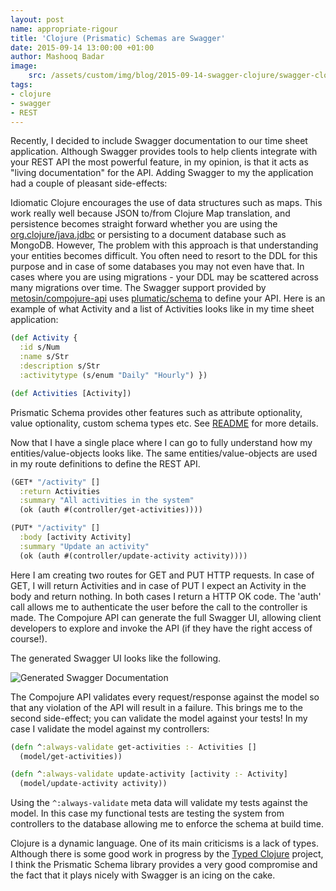 ```yaml
---
layout: post
name: appropriate-rigour 
title: 'Clojure (Prismatic) Schemas are Swagger'
date: 2015-09-14 13:00:00 +01:00
author: Mashooq Badar
image:
    src: /assets/custom/img/blog/2015-09-14-swagger-clojure/swagger-clojure.jpg
tags:
- clojure
- swagger
- REST
---
```


Recently, I decided to include Swagger documentation to our time sheet application. Although Swagger provides tools to help clients integrate with your REST API the most powerful feature, in my opinion, is that it acts as "living documentation" for the API. Adding Swagger to my the application had a couple of pleasant side-effects:

Idiomatic Clojure encourages the use of data structures such as maps. This work really well because JSON to/from Clojure Map translation, and persistence becomes straight forward whether you are using the [org.clojure/java.jdbc](https://github.com/clojure/java.jdbc) or persisting to a document database such as MongoDB. However, The problem with this approach is that understanding your entities becomes difficult. You often need to resort to the DDL for this purpose and in case of some databases you may not even have that. In cases where you are using migrations - your DDL may be scattered across many migrations over time. The Swagger support provided by [metosin/compojure-api](https://github.com/metosin/compojure-api) uses [plumatic/schema](https://github.com/plumatic/schema) to define your API. Here is an example of what Activity and a list of Activities looks like in my time sheet application:

```clojure 
(def Activity {
  :id s/Num
  :name s/Str
  :description s/Str
  :activitytype (s/enum "Daily" "Hourly") })

(def Activities [Activity])
```
Prismatic Schema provides other features such as attribute optionality, value optionality, custom schema types etc. See [README](https://github.com/plumatic/schema) for more details. 

Now that I have a single place where I can go to fully understand how my entities/value-objects looks like. The same entities/value-objects are used in my route definitions to define the REST API.

```clojure
(GET* "/activity" []
  :return Activities
  :summary "All activities in the system"
  (ok (auth #(controller/get-activities))))

(PUT* "/activity" []
  :body [activity Activity]
  :summary "Update an activity"
  (ok (auth #(controller/update-activity activity))))
``` 

Here I am creating two routes for GET and PUT HTTP requests. In case of GET, I will return Activities and in case of PUT I expect an Activity in the body and return nothing. In both cases I return a HTTP OK code. The 'auth' call allows me to authenticate the user before the call to the controller is made. The Compojure API can generate the full Swagger UI, allowing client developers to explore and invoke the API (if they have the right access of course!).  

The generated Swagger UI looks like the following. 

![Generated Swagger Documentation]({{site.baseurl}}/assets/custom/img/blog/2015-09-14-swagger-clojure/swagger-doc.png)

The Compojure API validates every request/response against the model so that any violation of the API will result in a failure. This brings me to the second side-effect; you can validate the model against your tests! In my case I validate the model against my controllers:

```clojure
(defn ^:always-validate get-activities :- Activities []
  (model/get-activities))

(defn ^:always-validate update-activity [activity :- Activity]
  (model/update-activity activity))
```

Using the ```^:always-validate``` meta data will validate my tests against the model. In this case my functional tests are testing the system from controllers to the database allowing me to enforce the schema at build time.

Clojure is a dynamic language. One of its main criticisms is a lack of types. Although there is some good work in progress by the [Typed Clojure](http://typedclojure.org/) project, I think the Prismatic Schema library provides a very good compromise and the fact that it plays nicely with Swagger is an icing on the cake.
